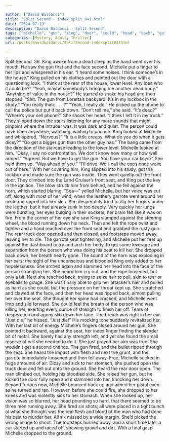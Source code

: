 ```yaml
---

author: ["David Baldacci"]
title: "Split Second - index_split_041.html"
date: "2024-07-19"
description: "David Baldacci - Split Second"
tags: ["michelle", "gun", "king", "door", "could", "head", "back", "get", "seat", "went", "face", "put", "finger", "heard", "think", "person", "away", "second", "dead", "ear", "rear", "started", "looked", "front", "fell"]
categories: [Mystery, Adult, Thriller]
url: /posts/davidbaldacci/SplitSecond-indexsplit041html

---
```



Split Second
		 36 
King awoke from a dead sleep as the hand went over his mouth. He saw the gun first and the face second.
Michelle put a finger to her lips and whispered in his ear. “I heard some noises. I think someone’s in the house.”
King pulled on his clothes and pointed out the door with a questioning look.
“I think at the rear of the house, lower level. Any idea who it could be?”
“Yeah, maybe somebody’s bringing me another dead body.”
“Anything of value in the house?”
He started to shake his head and then stopped. “Shit. The gun from Loretta’s backyard. It’s in my lockbox in the study.”
“You really think . . . ?”
“Yeah, I really do.” He picked up the phone to call the police but put it back down.
“Don’t tell me,” she said. “It’s dead?”
“Where’s your cell phone?”
She shook her head. “I think I left it in my truck.”
They slipped down the stairs listening for any more sounds that might pinpoint where the intruder was. It was dark and quiet. The person could have been anywhere, watching, waiting to pounce.
King looked at Michelle and whispered, “Nervous?”
“It is a little creepy. What do you do when it gets dicey?”
“Go get a bigger gun than the other guy has.”
The bang came from the direction of the staircase leading to the lower level.
Michelle looked at him. “Okay, I say no confrontation. We don’t know how many or how well armed.”
“Agreed. But we have to get the gun. You have your car keys?”
She held them up. “Way ahead of you.”
“I’ll drive. We’ll call the cops once we’re out of here.”
With her covering him, King slipped into his study, got the lockbox and made sure the gun was inside. They went quietly out the front door.
They climbed into the Land Cruiser’s front seat, and King put the key in the ignition.
The blow struck him from behind, and he fell against the horn, which started blaring.
“Sea—” yelled Michelle, but her voice was cut off, along with most of her wind, when the leathery garrote went around her neck and ripped into her skin.
She desperately tried to dig her fingers under the leather, but it had already sunk in too deeply. Very quickly her lungs were bursting, her eyes bulging in their sockets; her brain felt like it was on fire. From the corner of her eye she saw King slumped against the steering wheel, the blood running down his neck. Then she felt the rope twist and tighten and a hand reached over the front seat and grabbed the rusty gun. The rear truck door opened and then closed, and footsteps moved away, leaving her to die.
The garrote kept tightening, and Michelle put her feet up against the dashboard to try and arch her body, to get some leverage and separation from the person who was doing his best to kill her. She dropped back down, her breath nearly gone. The sound of the horn was exploding in her ears; the sight of the unconscious and bloodied King only added to her hopelessness. She arched again and slammed her head into the face of the person strangling her. She heard him cry out, and the rope loosened, but only a bit. Next she reached back, trying to seize hair to pull, skin to tear or eyeballs to gouge. She was finally able to grip her attacker’s hair and pulled as hard as she could, but the pressure on her throat kept up. She scratched and clawed at the face, and then her head was ripped back, almost pulling her over the seat. She thought her spine had cracked, and Michelle went limp and slid forward.
She could feel the breath of the person who was killing her, exerting every ounce of strength to finish her off. Tears of desperation and agony slid down her face.
The breath was right in her ear. “Just die,” he hissed. “Just die!”
His mocking tone suddenly revitalized her. With her last bit of energy Michelle’s fingers closed around her gun. She pointed it backward, against the seat, her index finger finding the slender bit of metal. She barely had any strength left, and yet she found the small reserve of will she needed to do it. She just prayed her aim was true. She wouldn’t get a second chance.
The gun fired, and the bullet ripped through the seat. She heard the impact with flesh and next the grunt, and the garrote immediately loosened and then fell away. Free, Michelle sucked in huge amounts of air. Dizzy and sick to her stomach, she pushed open the truck door and fell out onto the ground.
She heard the rear door open. The man climbed out, holding his bloodied side. She raised her gun, but he kicked the door fully open and it slammed into her, knocking her down. Beyond furious now, Michelle bounced back up and aimed her pistol even as he turned and ran.
However, before she could fire, she dropped to her knees and was violently sick to her stomach. When she looked up, her vision was so blurred, her head pounding so hard, that there seemed to be three men running away. She fired six shots; all were placed in a tight bunch at what she thought was the real flesh and blood of the man who had done his best to murder her.
All six missed by a wide margin. She’d picked the wrong image to shoot.
The footsteps hurried away, and a short time later a car started up and raced off, spewing gravel and dirt.
With a final gasp Michelle dropped to the ground.
